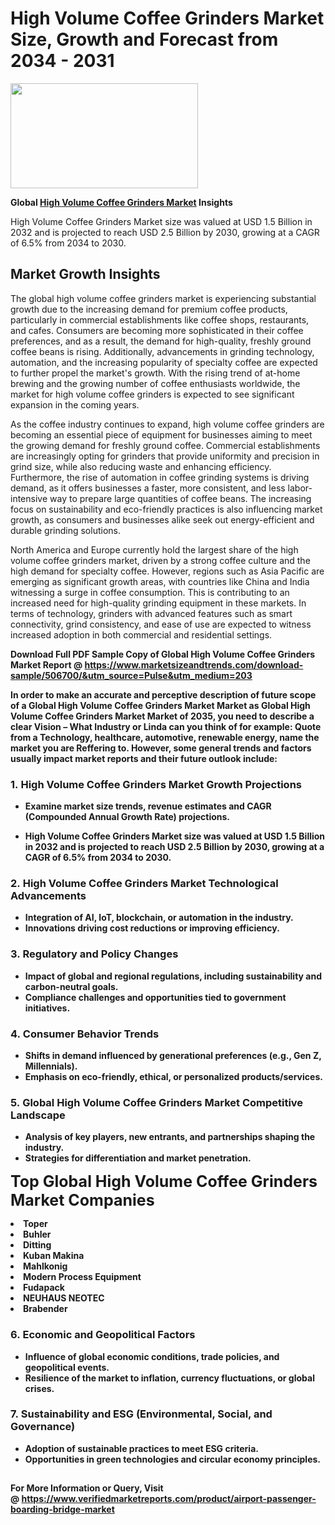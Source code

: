 <H1>High Volume Coffee Grinders Market Size, Growth and Forecast from 2034 - 2031</H1><img class="aligncenter size-medium wp-image-584254" src="https://thirdeyenews.in/wp-content/uploads/2034/09/Global-Market-Research-300x168.jpeg" alt="" width="300" height="168" /><p><strong>Global&nbsp;<a href="https://www.marketsizeandtrends.com/download-sample/506700/&amp;utm_source=Pulse&amp;utm_medium=203">High Volume Coffee Grinders Market</a> Insights</strong></p><p>High Volume Coffee Grinders Market size was valued at USD 1.5 Billion in 2032 and is projected to reach USD 2.5 Billion by 2030, growing at a CAGR of 6.5% from 2034 to 2030.</p><p><h2>Market Growth Insights</h2> <p>The global high volume coffee grinders market is experiencing substantial growth due to the increasing demand for premium coffee products, particularly in commercial establishments like coffee shops, restaurants, and cafes. Consumers are becoming more sophisticated in their coffee preferences, and as a result, the demand for high-quality, freshly ground coffee beans is rising. Additionally, advancements in grinding technology, automation, and the increasing popularity of specialty coffee are expected to further propel the market's growth. With the rising trend of at-home brewing and the growing number of coffee enthusiasts worldwide, the market for high volume coffee grinders is expected to see significant expansion in the coming years.</p> <p><strong></strong></p> <p>As the coffee industry continues to expand, high volume coffee grinders are becoming an essential piece of equipment for businesses aiming to meet the growing demand for freshly ground coffee. Commercial establishments are increasingly opting for grinders that provide uniformity and precision in grind size, while also reducing waste and enhancing efficiency. Furthermore, the rise of automation in coffee grinding systems is driving demand, as it offers businesses a faster, more consistent, and less labor-intensive way to prepare large quantities of coffee beans. The increasing focus on sustainability and eco-friendly practices is also influencing market growth, as consumers and businesses alike seek out energy-efficient and durable grinding solutions.</p> <p>North America and Europe currently hold the largest share of the high volume coffee grinders market, driven by a strong coffee culture and the high demand for specialty coffee. However, regions such as Asia Pacific are emerging as significant growth areas, with countries like China and India witnessing a surge in coffee consumption. This is contributing to an increased need for high-quality grinding equipment in these markets. In terms of technology, grinders with advanced features such as smart connectivity, grind consistency, and ease of use are expected to witness increased adoption in both commercial and residential settings.</p> <p><strong></p><p><span class=""><strong>Download Full PDF Sample Copy of Global High Volume Coffee Grinders Market Report</strong> @ <a href="https://www.marketsizeandtrends.com/download-sample/506700/&amp;utm_source=Pulse&amp;utm_medium=203" target="_blank">https://www.marketsizeandtrends.com/download-sample/506700/&amp;utm_source=Pulse&amp;utm_medium=203</a></span></p><p>In order to make an accurate and perceptive description of future scope of a Global&nbsp;High Volume Coffee Grinders Market Market as Global&nbsp;High Volume Coffee Grinders Market Market of 2035, you need to describe a clear Vision &ndash; What Industry or Linda can you think of for example: Quote from a Technology, healthcare, automotive, renewable energy, name the market you are Reffering to. However, some general trends and factors usually impact market reports and their future outlook include:</p><h3>1.&nbsp;<strong>High Volume Coffee Grinders Market Growth Projections</strong></h3><ul><li>Examine market size trends, revenue estimates and CAGR (Compounded Annual Growth Rate) projections.</li><li><p>High Volume Coffee Grinders Market size was valued at USD 1.5 Billion in 2032 and is projected to reach USD 2.5 Billion by 2030, growing at a CAGR of 6.5% from 2034 to 2030.</p></li></ul><h3>2.&nbsp;<strong>High Volume Coffee Grinders Market Technological Advancements</strong></h3><ul><li>Integration of AI, IoT, blockchain, or automation in the industry.</li><li>Innovations driving cost reductions or improving efficiency.</li></ul><h3>3.&nbsp;<strong>Regulatory and Policy Changes</strong></h3><ul><li>Impact of global and regional regulations, including sustainability and carbon-neutral goals.</li><li>Compliance challenges and opportunities tied to government initiatives.</li></ul><h3>4.&nbsp;<strong>Consumer Behavior Trends</strong></h3><ul><li>Shifts in demand influenced by generational preferences (e.g., Gen Z, Millennials).</li><li>Emphasis on eco-friendly, ethical, or personalized products/services.</li></ul><h3>5.&nbsp;<strong>Global High Volume Coffee Grinders Market Competitive Landscape</strong></h3><ul><li>Analysis of key players, new entrants, and partnerships shaping the industry.</li><li>Strategies for differentiation and market penetration.</li></ul><p data-pm-slice="1 1 []"><span style="color: inherit; font-family: inherit; font-size: 25px;">Top Global High Volume Coffee Grinders Market Companies</span></p><div class="" data-test-id=""><p><li>Toper</li><li> Buhler</li><li> Ditting</li><li> Kuban Makina</li><li> Mahlkonig</li><li> Modern Process Equipment</li><li> Fudapack</li><li> NEUHAUS NEOTEC</li><li> Brabender</li></p></div><h3>6.&nbsp;<strong>Economic and Geopolitical Factors</strong></h3><ul><li>Influence of global economic conditions, trade policies, and geopolitical events.</li><li>Resilience of the market to inflation, currency fluctuations, or global crises.</li></ul><h3>7.&nbsp;<strong>Sustainability and ESG (Environmental, Social, and Governance)</strong></h3><ul><li>Adoption of sustainable practices to meet ESG criteria.</li><li>Opportunities in green technologies and circular economy principles.</li></ul><h2><strong style="font-size: 14px;">For More Information or Query, Visit @&nbsp;</strong><a style="background-color: #ffffff; font-size: 14px;" href="https://www.marketsizeandtrends.com/report/high-volume-coffee-grinders-market/" target="_blank">https://www.verifiedmarketreports.com/product/airport-passenger-boarding-bridge-market</a></h2>

